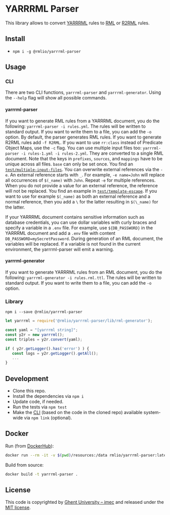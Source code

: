 # YARRRML Parser

This library allows to convert [YARRRML](https://w3id.org/yarrrml) rules to [RML](http://rml.io) or [R2RML](https://www.w3.org/TR/r2rml/) rules.

## Install

- `npm i -g @rmlio/yarrrml-parser`

## Usage

### CLI

There are two CLI functions, `yarrrml-parser` and `yarrrml-generator`.
Using the `--help` flag will show all possible commands.

#### yarrrml-parser

If you want to generate RML rules from a YARRRML document,
you do the following: `yarrrml-parser -i rules.yml`.
The rules will be written to standard output.
If you want to write them to a file, you can add the `-o` option.
By default, the parser generates RML rules.
If you want to generate R2RML rules add `-f R2RML`.
If you want to use `rr:class` instead of Predicate Object Maps, use the `-c` flag.
You can use multiple input files too: `yarrrml-parser -i rules-1.yml -i rules-2.yml`.
They are converted to a single RML document.
Note that the keys in `prefixes`, `sources`, and `mappings` have to be unique across all files.
`base` can only be set once.
You find an [`test/multiple-input-files`](test/multiple-input-files).
You can overwrite external references via the `-e`.
An external reference starts with `_`.
For example, `-e name=John` will replace all occurrences of `$(_name)` with `John`.
Repeat `-e` for multiple references.
When you do not provide a value for an external reference,
the reference will not be replaced.
You find an example in [`test/template-escape`](test/template-escape).
If you want to use for example `$(_name)` as both an external reference and a normal reference,
then you add a `\` for the latter resulting in `$(\_name)` for the latter.

If your YARRRML document contains sensitive information such as database credentials,
you can use dollar variables with curly braces and specify a variable in a `.env` file.
For example, use `${DB_PASSWORD}` in the YARRRML document and add a `.env` file with content `DB_PASSWORD=mySecretPassword`.
During generation of an RML document, the variables will be replaced.
If a variable is not found in the current environment, the yarrrml-parser will emit a warning.

#### yarrrml-generator

If you want to generate YARRRML rules from an RML document, you do the following: `yarrrml-generator -i rules.rml.ttl`.
The rules will be written to standard output.
If you want to write them to a file, you can add the `-o` option.

### Library

`npm i --save @rmlio/yarrrml-parser`

```javascript
let yarrrml = require('@rmlio/yarrrml-parser/lib/rml-generator');

const yaml = "[yarrrml string]";
const y2r = new yarrrml();
const triples = y2r.convert(yaml);

if ( y2r.getLogger().has('error') ) {
   const logs = y2r.getLogger().getAll();
   ...
}
```

## Development

- Clone this repo.
- Install the dependencies via `npm i`
- Update code, if needed.
- Run the tests via `npm test`
- Make the [CLI](#cli) (based on the code in the cloned repo)
available system-wide via `npm link` (optional).

## Docker

Run (from [DockerHub](https://hub.docker.com/repository/docker/rmlio/yarrrml-parser)):

```bash
docker run --rm -it -v $(pwd)/resources:/data rmlio/yarrrml-parser:latest -i /data/test.yarrr.yml
```

Build from source:

```bash
docker build -t yarrrml-parser .
```

## License

This code is copyrighted by [Ghent University – imec](http://idlab.ugent.be/) and released under the [MIT license](http://opensource.org/licenses/MIT).
